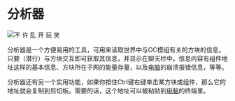 # 分析器

![不 许 乱 开 玩 笑](oredict:oc:analyzer)

分析器是一个方便易用的工具，可用来读取世界中与OC模组有关的方块的信息。只要（潜行）与方块交互即可获取其信息，并显示在聊天栏中。信息内容有组件地址这样的基本信息、方块所在子网的能量存量，以及[电脑](../general/computer.md)的崩溃报错信息，等等。

分析器还有另一个实用功能，如果你按住Ctrl键右键单击某方块或组件，那么它的地址就会复制到剪切板。需要的话，这个地址可以被粘贴到[电脑](../general/computer.md)的终端里。
